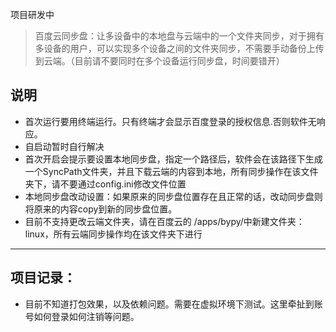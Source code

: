 项目研发中

>百度云同步盘：让多设备中的本地盘与云端中的一个文件夹同步，对于拥有多设备的用户，可以实现多个设备之间的文件夹同步，不需要手动备份上传到云端。（目前请不要同时在多个设备运行同步盘，时间要错开）



## 说明
* 首次运行要用终端运行。只有终端才会显示百度登录的授权信息.否则软件无响应。
* 自启动暂时自行解决
* 首次开启会提示要设置本地同步盘，指定一个路径后，软件会在该路径下生成一个SyncPath文件夹，并且下载云端的内容到本地，所有同步操作在该文件夹下，请不要通过config.ini修改文件位置
* 本地同步盘改动设置：如果原来的同步盘位置存在且正常的话，改动同步盘则将原来的内容copy到新的同步盘位置。
* 目前不支持更改云端文件夹，请在百度云的 /apps/bypy/中新建文件夹：linux，所有云端同步操作均在该文件夹下进行

-----
## 项目记录：

* 目前不知道打包效果，以及依赖问题。需要在虚拟环境下测试。这里牵扯到账号如何登录如何注销等问题。
